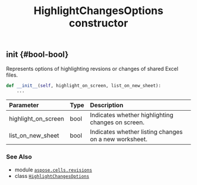 ﻿---
title: HighlightChangesOptions constructor
second_title: Aspose.Cells for Python via .NET API References
description: 
type: docs
weight: 10
url: /aspose.cells.revisions/highlightchangesoptions/__init__/
is_root: false
---

## __init__ {#bool-bool}

Represents options of highlighting revsions or changes of shared Excel files.



```python
def __init__(self, highlight_on_screen, list_on_new_sheet):
    ...
```


| Parameter | Type | Description |
| :- | :- | :- |
| highlight_on_screen | bool | Indicates whether highlighting changes on screen. |
| list_on_new_sheet | bool | Indicates whether listing changes on a new worksheet. |



### See Also
* module [`aspose.cells.revisions`](../../)
* class [`HighlightChangesOptions`](/cells/python-net/aspose.cells.revisions/highlightchangesoptions)

